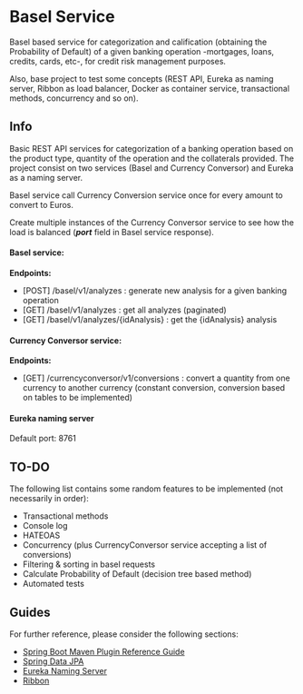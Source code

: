 # Basel Service
Basel based service for categorization and calification (obtaining the Probability of Default) of a given banking
operation -mortgages, loans, credits, cards, etc-, for credit risk management purposes.

Also, base project to test some concepts (REST API, Eureka as naming server, Ribbon as load balancer, Docker as
container service, transactional methods, concurrency and so on).

## Info

Basic REST API services for categorization of a banking operation based on the product type, quantity of the operation and the 
collaterals provided.
The project consist on two services (Basel and Currency Conversor) and Eureka as a naming server.

Basel service call Currency Conversion service once for every amount to convert to Euros.

Create multiple instances of the Currency Conversor service to see how the load is balanced (***port*** field in Basel service response).


#### Basel service:
**Endpoints:**
* [POST] /basel/v1/analyzes : generate new analysis for a given banking operation
* [GET] /basel/v1/analyzes : get all analyzes (paginated)
* [GET] /basel/v1/analyzes/{idAnalysis} : get the {idAnalysis} analysis

#### Currency Conversor service: 
**Endpoints:**
* [GET] /currencyconversor/v1/conversions : convert a quantity from one currency to another currency (constant 
conversion, conversion based on tables to be implemented)

#### Eureka naming server
Default port: 8761

## TO-DO
The following list contains some random features to be implemented (not necessarily in order):

* Transactional methods
* Console log
* HATEOAS
* Concurrency (plus CurrencyConversor service accepting a list of conversions)
* Filtering & sorting in basel requests
* Calculate Probability of Default (decision tree based method)
* Automated tests

## Guides
For further reference, please consider the following sections:

* [Spring Boot Maven Plugin Reference Guide](https://docs.spring.io/spring-boot/docs/2.1.8.RELEASE/maven-plugin/)
* [Spring Data JPA](https://docs.spring.io/spring-boot/docs/{bootVersion}/reference/htmlsingle/#boot-features-jpa-and-spring-data)
* [Eureka Naming Server](https://github.com/Netflix/eureka)
* [Ribbon](https://github.com/Netflix/ribbon)
